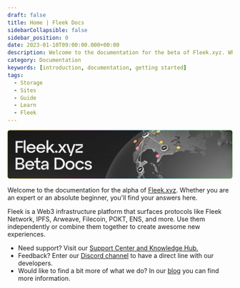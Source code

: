 ```yaml
---
draft: false
title: Home | Fleek Docs
sidebarCollapsible: false
sidebar_position: 0
date: 2023-01-10T09:00:00.000+00:00
description: Welcome to the documentation for the beta of Fleek.xyz. Whether you are an expert or an absolute beginner, you'll find your answers here.
category: Documentation
keywords: [introduction, documentation, getting started]
tags:
  - Storage
  - Sites
  - Guide
  - Learn
  - Fleek
---
```


![](./images/docs-home.png)

Welcome to the documentation for the alpha of [Fleek.xyz](https://fleek.xyz). Whether you are an expert or an absolute beginner, you'll find your answers here.

Fleek is a Web3 infrastructure platform that surfaces protocols like Fleek Network, IPFS, Arweave, Filecoin, POKT, ENS, and more. Use them independently or combine them together to create awesome new experiences.

- Need support? Visit our [Support Center and Knowledge Hub.](https://support.fleek.xyz/hc/en-us)
- Feedback? Enter our [Discord channel](https://discord.gg/fleek) to have a direct line with our developers.
- Would like to find a bit more of what we do? In our [blog](https://blog.fleek.xyz) you can find more information.

